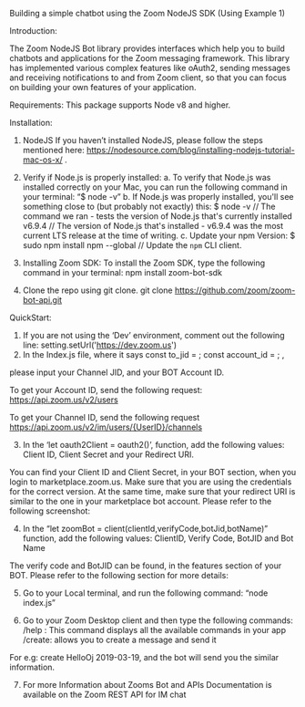 Building a simple chatbot using the Zoom NodeJS SDK (Using Example 1)


Introduction:

The Zoom NodeJS Bot library provides interfaces which help you to build chatbots and applications for the Zoom messaging framework. This library has implemented various complex features like oAuth2, sending messages and receiving notifications to and from Zoom client, so that you can focus on building your own features of your application.

Requirements:
This package supports Node v8 and higher.

Installation:
1.	NodeJS
If you haven’t installed NodeJS, please follow the steps mentioned here: https://nodesource.com/blog/installing-nodejs-tutorial-mac-os-x/ .

2.	Verify if Node.js is properly installed:
a.	To verify that Node.js was installed correctly on your Mac, you can run the following command in your terminal:
“$ node -v”
b.	If Node.js was properly installed, you'll see something close to (but probably not exactly) this:
$ node -v // The command we ran - tests the version of Node.js that's currently installed 
v6.9.4 // The version of Node.js that's installed - v6.9.4 was the most current LTS release at the time of writing.
c.	Update your npm Version:
$ sudo npm install npm --global // Update the `npm` CLI client.

3.	Installing Zoom SDK:
To install the Zoom SDK, type the following command in your terminal:
npm install zoom-bot-sdk

4.	Clone the repo using git clone.
git clone https://github.com/zoom/zoom-bot-api.git


QuickStart:
1.	If you are not using the ‘Dev’ environment, comment out the following line: setting.setUrl('https://dev.zoom.us')
2.	In the Index.js file, where it says
const to_jid = ;
const account_id = ; ,

please input your Channel JID, and your BOT Account ID.

To get your Account ID, send the following request:
https://api.zoom.us/v2/users

To get your Channel ID, send the following request https://api.zoom.us/v2/im/users/{UserID}/channels

3.	In the ‘let oauth2Client = oauth2()’, function, add the following values:
Client ID, Client Secret and your Redirect URI.

You can find your Client ID and Client Secret, in your BOT section, when you login to marketplace.zoom.us. Make sure that you are using the credentials for the correct version. At the same time, make sure that your redirect URI is similar to the one in your marketplace bot account.
Please refer to the following screenshot:
 
4.	In the “let zoomBot = client(clientId,verifyCode,botJid,botName)” function, add the following values: 
ClientID, Verify Code, BotJID and Bot Name

The verify code and BotJID can be found, in the features section of your BOT. 
Please refer to the following section for more details:
 
5.	Go to your Local terminal, and run the following command:
“node index.js”

6.	Go to your Zoom Desktop client and then type the following commands: 
/help : This command displays all the available commands in your app
/create: allows you to create a message and send it

For e.g: create HelloOj 2019-03-19, and the bot will send you the similar information.

7.	For more Information about Zooms Bot and APIs
       Documentation is available on the Zoom REST API for IM chat








